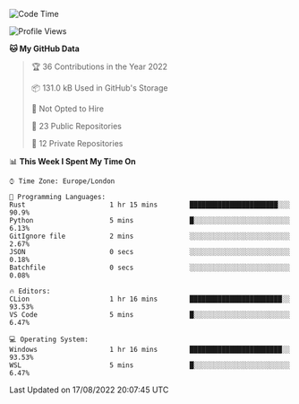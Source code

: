 <!--START_SECTION:waka-->
![Code Time](http://img.shields.io/badge/Code%20Time-219%20hrs%2051%20mins-blue)

![Profile Views](http://img.shields.io/badge/Profile%20Views-0-blue)

**🐱 My GitHub Data** 

> 🏆 36 Contributions in the Year 2022
 > 
> 📦 131.0 kB Used in GitHub's Storage 
 > 
> 🚫 Not Opted to Hire
 > 
> 📜 23 Public Repositories 
 > 
> 🔑 12 Private Repositories  
 > 
📊 **This Week I Spent My Time On** 

```text
⌚︎ Time Zone: Europe/London

💬 Programming Languages: 
Rust                     1 hr 15 mins        ██████████████████████░░░   90.9% 
Python                   5 mins              █░░░░░░░░░░░░░░░░░░░░░░░░   6.13% 
GitIgnore file           2 mins              ░░░░░░░░░░░░░░░░░░░░░░░░░   2.67% 
JSON                     0 secs              ░░░░░░░░░░░░░░░░░░░░░░░░░   0.18% 
Batchfile                0 secs              ░░░░░░░░░░░░░░░░░░░░░░░░░   0.08%

🔥 Editors: 
CLion                    1 hr 16 mins        ███████████████████████░░   93.53% 
VS Code                  5 mins              █░░░░░░░░░░░░░░░░░░░░░░░░   6.47%

💻 Operating System: 
Windows                  1 hr 16 mins        ███████████████████████░░   93.53% 
WSL                      5 mins              █░░░░░░░░░░░░░░░░░░░░░░░░   6.47%

```


 Last Updated on 17/08/2022 20:07:45 UTC
<!--END_SECTION:waka-->